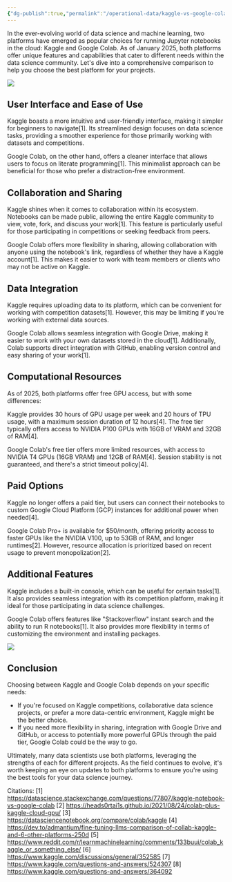 ```yaml
---
{"dg-publish":true,"permalink":"/operational-data/kaggle-vs-google-colab-choosing-your-ideal-data-science-playground/"}
---
```


In the ever-evolving world of data science and machine learning, two platforms have emerged as popular choices for running Jupyter notebooks in the cloud: Kaggle and Google Colab. As of January 2025, both platforms offer unique features and capabilities that cater to different needs within the data science community. Let's dive into a comprehensive comparison to help you choose the best platform for your projects.

![](https://i.imgur.com/zfe3zwP.png)

## User Interface and Ease of Use

Kaggle boasts a more intuitive and user-friendly interface, making it simpler for beginners to navigate[1]. Its streamlined design focuses on data science tasks, providing a smoother experience for those primarily working with datasets and competitions.

Google Colab, on the other hand, offers a cleaner interface that allows users to focus on literate programming[1]. This minimalist approach can be beneficial for those who prefer a distraction-free environment.

## Collaboration and Sharing

Kaggle shines when it comes to collaboration within its ecosystem. Notebooks can be made public, allowing the entire Kaggle community to view, vote, fork, and discuss your work[1]. This feature is particularly useful for those participating in competitions or seeking feedback from peers.

Google Colab offers more flexibility in sharing, allowing collaboration with anyone using the notebook's link, regardless of whether they have a Kaggle account[1]. This makes it easier to work with team members or clients who may not be active on Kaggle.

## Data Integration

Kaggle requires uploading data to its platform, which can be convenient for working with competition datasets[1]. However, this may be limiting if you're working with external data sources.

Google Colab allows seamless integration with Google Drive, making it easier to work with your own datasets stored in the cloud[1]. Additionally, Colab supports direct integration with GitHub, enabling version control and easy sharing of your work[1].

## Computational Resources

As of 2025, both platforms offer free GPU access, but with some differences:

Kaggle provides 30 hours of GPU usage per week and 20 hours of TPU usage, with a maximum session duration of 12 hours[4]. The free tier typically offers access to NVIDIA P100 GPUs with 16GB of VRAM and 32GB of RAM[4].

Google Colab's free tier offers more limited resources, with access to NVIDIA T4 GPUs (16GB VRAM) and 12GB of RAM[4]. Session stability is not guaranteed, and there's a strict timeout policy[4].

## Paid Options

Kaggle no longer offers a paid tier, but users can connect their notebooks to custom Google Cloud Platform (GCP) instances for additional power when needed[4].

Google Colab Pro+ is available for $50/month, offering priority access to faster GPUs like the NVIDIA V100, up to 53GB of RAM, and longer runtimes[2]. However, resource allocation is prioritized based on recent usage to prevent monopolization[2].

## Additional Features

Kaggle includes a built-in console, which can be useful for certain tasks[1]. It also provides seamless integration with its competition platform, making it ideal for those participating in data science challenges.

Google Colab offers features like "Stackoverflow" instant search and the ability to run R notebooks[1]. It also provides more flexibility in terms of customizing the environment and installing packages.

![](https://i.imgur.com/VIpjLHa.png)

## Conclusion

Choosing between Kaggle and Google Colab depends on your specific needs:

- If you're focused on Kaggle competitions, collaborative data science projects, or prefer a more data-centric environment, Kaggle might be the better choice.
- If you need more flexibility in sharing, integration with Google Drive and GitHub, or access to potentially more powerful GPUs through the paid tier, Google Colab could be the way to go.

Ultimately, many data scientists use both platforms, leveraging the strengths of each for different projects. As the field continues to evolve, it's worth keeping an eye on updates to both platforms to ensure you're using the best tools for your data science journey.

Citations:
[1] https://datascience.stackexchange.com/questions/77807/kaggle-notebook-vs-google-colab
[2] https://heads0rtai1s.github.io/2021/08/24/colab-plus-kaggle-cloud-gpu/
[3] https://datasciencenotebook.org/compare/colab/kaggle
[4] https://dev.to/admantium/fine-tuning-llms-comparison-of-collab-kaggle-and-6-other-platforms-250d
[5] https://www.reddit.com/r/learnmachinelearning/comments/133buui/colab_kaggle_or_something_else/
[6] https://www.kaggle.com/discussions/general/352585
[7] https://www.kaggle.com/questions-and-answers/524307
[8] https://www.kaggle.com/questions-and-answers/364092